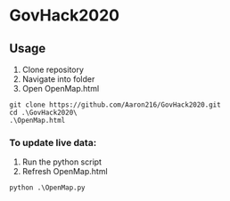 # GovHack2020

## Usage
1. Clone repository
2. Navigate into folder
3. Open OpenMap.html

```
git clone https://github.com/Aaron216/GovHack2020.git
cd .\GovHack2020\
.\OpenMap.html
```

### To update live data:
 1. Run the python script
 2. Refresh OpenMap.html
```
python .\OpenMap.py
```